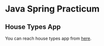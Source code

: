 # Java Spring Practicum

## House Types App

You can reach house types app from [here](https://github.com/MMKaragoz/java-spring-practicum/tree/master/housetypesapp).
